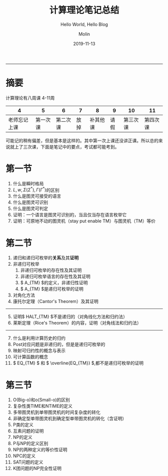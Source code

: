 ﻿---
layout:     post   				    # 使用的布局（不需要改）
title:      计算理论笔记总结 				#  标题
subtitle:   Hello World, Hello Blog # 副标题
date:       2019-11-13 				# 时间
author:     Molin 						# 作者
header-img: img/post-bg-2015.jpg 	# 这篇文章标题背景图片
catalog: true 						# 是否归档
tags:								# 标签
    - 课程
---

---

# 摘要
计算理论有八周课
4-11周

| 4            | 5        | 6        | 7    | 8        | 9    | 10       | 11       |
| ------------ | -------- | -------- | ---- | -------- | ---- | -------- | -------- |
| 老师忘记上课 | 第一次课 | 第二次课 | 放掉 | 补其他课 | 请假 | 第三次课 | 第四次课 |

可能记的稍有偏差，但是基本是这样的。其中第一次上课还没讲正课。所以总的来说就上了三次课，下面是笔记中的要点，考试都可能考到。

# 第一节
1. 什么是瞬时格局
2. $L,w,\Sigma(\Sigma^*),\Gamma(\Gamma^*)$的区别
3. 什么是图灵可接受的语言
4. 什么是图灵可识别
5. 什么是图灵可判定
6. 证明：一个语言是图灵可识别的，当且仅当存在语言枚举它
7. 证明：可原地不动的图灵机（stay put enable TM）与图灵机（TM）等价

# 第二节
1. 递归和递归可枚举的**关系**及其**证明**
2. 非递归可枚举
    1. 非递归可枚举的存在性及其证明
    2. 非递归可枚举语言的存在性及其证明
    3.  $ A_{TM} $的定义，非递归性证明
    4.  $ A_{TM} $是递归可枚举的证明
3. 对角化方法
4. 康托尔定理（Cantor's Theorem）及其证明

---

5. 证明$ HALT_{TM} $不是递归的（对角线化方法和归约法）
6. 莱斯定理（Rice's Theorem）的内容，证明（对角线法和归约法）

---

7. 什么是利用计算历史的归约
8. Post对应问题是非递归的，但是是递归可枚举的
9. 映射可归约性的概念与表示
10. 可计算函数的概念
11. $ EQ_{TM} $ 和  $ \overline{EQ_{TM}} $,都不是递归可枚举的证明


# 第三节
1. O(Big-o)和o(Small-o)的区别
2. 复杂性类TIME和NTIME的定义
3. 多带图灵机到单带图灵机的时间复杂度的转化
4. 非确定型单带图灵机到确定型单带图灵机的转化（含证明）
5. P类的定义
6. 互素问题的证明
7. NP的定义
8. P与NP的定义区别
9. NP的两种定义的等价性证明
10. NPC的定义
11. SAT问题的定义
12. K团问题的NP完全性证明
